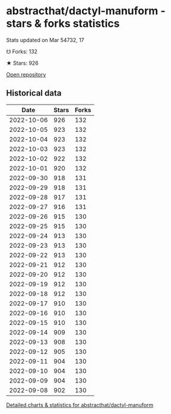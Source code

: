 # abstracthat/dactyl-manuform - stars & forks statistics

Stats updated on Mar 54732, 17

☋ Forks: 132

★ Stars: 926

[Open repository](https://github.com/abstracthat/dactyl-manuform)

## Historical data
| Date | Stars | Forks |
|------|-------|-------|
| 2022-10-06 | 926 | 132 | 
| 2022-10-05 | 923 | 132 | 
| 2022-10-04 | 923 | 132 | 
| 2022-10-03 | 923 | 132 | 
| 2022-10-02 | 922 | 132 | 
| 2022-10-01 | 920 | 132 | 
| 2022-09-30 | 918 | 131 | 
| 2022-09-29 | 918 | 131 | 
| 2022-09-28 | 917 | 131 | 
| 2022-09-27 | 916 | 131 | 
| 2022-09-26 | 915 | 130 | 
| 2022-09-25 | 915 | 130 | 
| 2022-09-24 | 913 | 130 | 
| 2022-09-23 | 913 | 130 | 
| 2022-09-22 | 913 | 130 | 
| 2022-09-21 | 912 | 130 | 
| 2022-09-20 | 912 | 130 | 
| 2022-09-19 | 912 | 130 | 
| 2022-09-18 | 912 | 130 | 
| 2022-09-17 | 910 | 130 | 
| 2022-09-16 | 910 | 130 | 
| 2022-09-15 | 910 | 130 | 
| 2022-09-14 | 909 | 130 | 
| 2022-09-13 | 908 | 130 | 
| 2022-09-12 | 905 | 130 | 
| 2022-09-11 | 904 | 130 | 
| 2022-09-10 | 904 | 130 | 
| 2022-09-09 | 904 | 130 | 
| 2022-09-08 | 902 | 130 | 


[Detailed charts & statistics for abstracthat/dactyl-manuform](https://reviewgithub.com/rep/abstracthat/dactyl-manuform)
